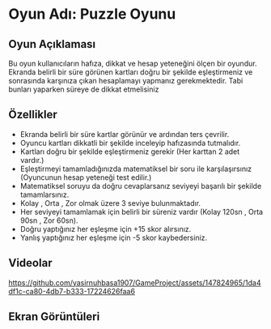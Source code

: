 # Oyun Adı: Puzzle Oyunu 


## Oyun Açıklaması
Bu oyun kullanıcıların hafıza, dikkat ve hesap yeteneğini ölçen bir oyundur. Ekranda belirli bir süre görünen kartları doğru bir şekilde eşleştirmeniz ve sonrasında karşınıza çıkan hesaplamayı yapmanız gerekmektedir. Tabi bunları yaparken süreye de dikkat etmelisiniz

## Özellikler
- Ekranda belirli bir süre kartlar görünür ve ardından ters çevrilir.
- Oyuncu kartları dikkatli bir şekilde inceleyip hafızasında tutmalıdır.
- Kartları doğru bir şekilde eşleştirmeniz gerekir (Her karttan 2 adet vardır.)
- Eşleştirmeyi tamamladığınızda matematiksel bir soru ile karşılaşırsınız (Oyuncunun hesap yeteneği test edilir.)
- Matematiksel soruyu da doğru cevaplarsanız seviyeyi başarılı bir şekilde tamamlarsınız. 
- Kolay , Orta , Zor olmak üzere 3 seviye bulunmaktadır.
- Her seviyeyi tamamlamak için belirli bir süreniz vardır  (Kolay 120sn , Orta 90sn , Zor 60sn).
- Doğru yaptığınız her eşleşme için +15 skor alırsınız.
- Yanlış yaptığınız her eşleşme için -5 skor kaybedersiniz.

## Videolar
  https://github.com/yasirnuhbasa1907/GameProject/assets/147824965/1da4df1c-ca80-4db7-b333-17224626faa6


## Ekran Görüntüleri



